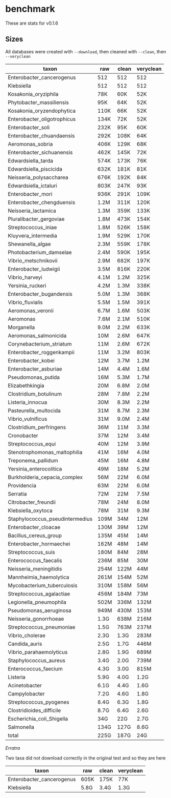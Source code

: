 # benchmark

These are stats for v0.1.6

## Sizes

All databases were created with `--download`, then cleaned with `--clean`, then `--veryclean`

|taxon|raw|clean|veryclean|
|-----|---|-----|---------|
|Enterobacter\_cancerogenus|512|512|512|
|Klebsiella|512|512|512|
|Kosakonia\_oryziphila|78K|60K|52K|
|Phytobacter\_massiliensis|95K|64K|52K|
|Kosakonia\_oryzendophytica|110K|66K|52K|
|Enterobacter\_oligotrophicus|134K|72K|52K|
|Enterobacter\_soli|232K|95K|60K|
|Enterobacter\_chuandaensis|292K|108K|64K|
|Aeromonas\_sobria|406K|129K|68K|
|Enterobacter\_sichuanensis|462K|145K|72K|
|Edwardsiella\_tarda|574K|173K|76K|
|Edwardsiella\_piscicida|632K|181K|81K|
|Neisseria\_polysaccharea|676K|192K|84K|
|Edwardsiella\_ictaluri|803K|247K|93K|
|Enterobacter\_mori|936K|291K|109K|
|Enterobacter\_chengduensis|1.2M|311K|120K|
|Neisseria\_lactamica|1.3M|359K|133K|
|Pluralibacter\_gergoviae|1.8M|473K|154K|
|Streptococcus\_iniae|1.8M|526K|158K|
|Kluyvera\_intermedia|1.9M|529K|170K|
|Shewanella\_algae|2.3M|559K|178K|
|Photobacterium\_damselae|2.4M|590K|195K|
|Vibrio\_metschnikovii|2.9M|682K|197K|
|Enterobacter\_ludwigii|3.5M|816K|220K|
|Vibrio\_harveyi|4.1M|1.2M|325K|
|Yersinia\_ruckeri|4.2M|1.3M|338K|
|Enterobacter\_bugandensis|5.0M|1.3M|368K|
|Vibrio\_fluvialis|5.5M|1.5M|391K|
|Aeromonas\_veronii|6.7M|1.6M|503K|
|Aeromonas|7.6M|2.1M|510K|
|Morganella|9.0M|2.2M|633K|
|Aeromonas\_salmonicida|10M|2.6M|647K|
|Corynebacterium\_striatum|11M|2.6M|672K|
|Enterobacter\_roggenkampii|11M|3.2M|803K|
|Enterobacter\_kobei|12M|3.7M|1.2M|
|Enterobacter\_asburiae|14M|4.4M|1.6M|
|Pseudomonas\_putida|16M|5.3M|1.7M|
|Elizabethkingia|20M|6.8M|2.0M|
|Clostridium\_botulinum|28M|7.8M|2.2M|
|Listeria\_innocua|30M|8.3M|2.2M|
|Pasteurella\_multocida|31M|8.7M|2.3M|
|Vibrio\_vulnificus|31M|9.0M|2.4M|
|Clostridium\_perfringens|36M|11M|3.3M|
|Cronobacter|37M|12M|3.4M|
|Streptococcus\_equi|40M|12M|3.9M|
|Stenotrophomonas\_maltophilia|41M|16M|4.0M|
|Treponema\_pallidum|45M|16M|4.8M|
|Yersinia\_enterocolitica|49M|18M|5.2M|
|Burkholderia\_cepacia\_complex|56M|22M|6.0M|
|Providencia|63M|22M|6.0M|
|Serratia|72M|22M|7.5M|
|Citrobacter\_freundii|78M|24M|8.0M|
|Klebsiella\_oxytoca|78M|31M|9.3M|
|Staphylococcus\_pseudintermedius|109M|34M|12M|
|Enterobacter\_cloacae|130M|39M|12M|
|Bacillus\_cereus\_group|135M|45M|14M|
|Enterobacter\_hormaechei|162M|48M|14M|
|Streptococcus\_suis|180M|84M|28M|
|Enterococcus\_faecalis|236M|85M|30M|
|Neisseria\_meningitidis|254M|122M|44M|
|Mannheimia\_haemolytica|261M|154M|52M|
|Mycobacterium\_tuberculosis|310M|158M|56M|
|Streptococcus\_agalactiae|456M|184M|73M|
|Legionella\_pneumophila|502M|336M|132M|
|Pseudomonas\_aeruginosa|949M|430M|153M|
|Neisseria\_gonorrhoeae|1.3G|638M|216M|
|Streptococcus\_pneumoniae|1.5G|763M|237M|
|Vibrio\_cholerae|2.3G|1.3G|283M|
|Candida\_auris|2.5G|1.7G|446M|
|Vibrio\_parahaemolyticus|2.8G|1.9G|689M|
|Staphylococcus\_aureus|3.4G|2.0G|739M|
|Enterococcus\_faecium|4.3G|3.0G|815M|
|Listeria|5.9G|4.0G|1.2G|
|Acinetobacter|6.1G|4.4G|1.6G|
|Campylobacter|7.2G|4.6G|1.8G|
|Streptococcus\_pyogenes|8.4G|6.3G|1.8G|
|Clostridioides\_difficile|8.7G|6.4G|2.6G|
|Escherichia\_coli\_Shigella|34G|22G|2.7G|
|Salmonella|134G|127G|8.6G|
|total|225G|187G|24G|

_Erratra_

Two taxa did not download correctly in the original test and so they are here

|taxon|raw|clean|veryclean|
|-----|---|-----|---------|
|Enterobacter\_cancerogenus|605K|175K|77K|
|Klebsiella|5.8G|3.4G|1.3G|

